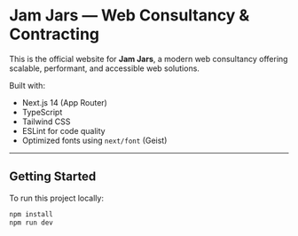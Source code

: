 # Jam Jars — Web Consultancy & Contracting

This is the official website for **Jam Jars**, a modern web consultancy offering scalable, performant, and accessible web solutions.

Built with:

- Next.js 14 (App Router)
- TypeScript
- Tailwind CSS
- ESLint for code quality
- Optimized fonts using `next/font` (Geist)

---

## Getting Started

To run this project locally:

```bash
npm install
npm run dev
